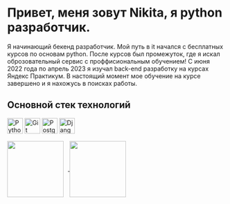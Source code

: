  Привет, меня зовут Nikita, я python разработчик.
=======================

Я начинающий бекенд разработчик. Мой путь в it начался с бесплатных курсов по основам python. После курсов был промежуток, где я искал оброзовательный сервис с проффисиональным обучением! С июня 2022 года по апрель 2023 я изучал back-end разработку на курсах Яндекс Практикум. В настоящий момент мое обучение на курсе завершено и я нахожусь в поисках работы.

## Основной стек технологий
<p align="left">
<a href="https://www.python.org/" target="_blank" rel="noreferrer"><img src="https://raw.githubusercontent.com/danielcranney/readme-generator/main/public/icons/skills/python-colored.svg" width="36" height="36" alt="Python" /></a>
<a href="https://git-scm.com/" target="_blank" rel="noreferrer"><img src="https://raw.githubusercontent.com/danielcranney/readme-generator/main/public/icons/skills/git-colored.svg" width="36" height="36" alt="Git" /></a>
<a href="https://www.postgresql.org/" target="_blank" rel="noreferrer"><img src="https://raw.githubusercontent.com/danielcranney/readme-generator/main/public/icons/skills/postgresql-colored.svg" width="36" height="36" alt="PostgreSQL" /></a>
<a href="https://www.djangoproject.com/" target="_blank" rel="noreferrer"><img src="https://raw.githubusercontent.com/danielcranney/readme-generator/main/public/icons/skills/django-colored.svg" width="36" height="36" alt="Django" /></a>
</p>

<div>
<a href="https://github-readme-stats.vercel.app/api?username=ragecodemode&hide=contribs&show_icons=true&theme=dark">
  <img  align="center" height="130" style="margin-right: 10px" src="https://github-readme-stats.vercel.app/api?username=ragecodemode&hide=contribs&show_icons=true&theme=dark" />
</a>
<a href="https://github-readme-stats.vercel.app/api/top-langs/?username=ragecodemode&layout=compact&theme=dark">
  <img align="center" height="130" src="https://github-readme-stats.vercel.app/api/top-langs/?username=ragecodemode&layout=compact&theme=dark" />
</a>
</div>
